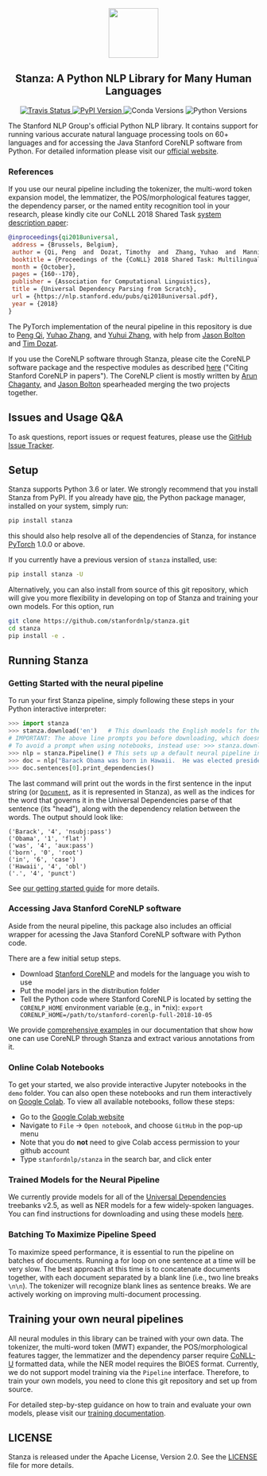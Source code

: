 <div align="center"><img src="https://github.com/stanfordnlp/stanfordnlp/raw/dev/images/stanza-logo.png" height="100px"/></div>

<h2 align="center">Stanza: A Python NLP Library for Many Human Languages</h2>

<div align="center">
    <a href="https://travis-ci.com/stanfordnlp/stanfordnlp">
        <img alt="Travis Status" src="https://travis-ci.com/stanfordnlp/stanza.svg?token=RPNzRzNDQRoq2x3J2juj&branch=master">
    </a>
    <a href="https://pypi.org/project/stanfordnlp/">
        <img alt="PyPI Version" src="https://img.shields.io/pypi/v/stanza.svg?colorB=blue">
    </a>
    <img alt="Conda Versions" src="https://img.shields.io/conda/vn/yuhaozhang/stanza?color=blue&label=conda">
    <img alt="Python Versions" src="https://img.shields.io/pypi/pyversions/stanza.svg?colorB=blue">
</div>

The Stanford NLP Group's official Python NLP library. It contains support for running various accurate natural language processing tools on 60+ languages and for accessing the Java Stanford CoreNLP software from Python. For detailed information please visit our [official website](https://stanfordnlp.github.io/stanza/).

### References

If you use our neural pipeline including the tokenizer, the multi-word token expansion model, the lemmatizer, the POS/morphological features tagger, the dependency parser, or the named entity recognition tool in your research, please kindly cite our CoNLL 2018 Shared Task [system description paper](https://nlp.stanford.edu/pubs/qi2018universal.pdf):

```bibtex
@inproceedings{qi2018universal,
 address = {Brussels, Belgium},
 author = {Qi, Peng  and  Dozat, Timothy  and  Zhang, Yuhao  and  Manning, Christopher D.},
 booktitle = {Proceedings of the {CoNLL} 2018 Shared Task: Multilingual Parsing from Raw Text to Universal Dependencies},
 month = {October},
 pages = {160--170},
 publisher = {Association for Computational Linguistics},
 title = {Universal Dependency Parsing from Scratch},
 url = {https://nlp.stanford.edu/pubs/qi2018universal.pdf},
 year = {2018}
}
```
The PyTorch implementation of the neural pipeline in this repository is due to [Peng Qi](http://qipeng.me), [Yuhao Zhang](http://yuhao.im), and [Yuhui Zhang](https://cs.stanford.edu/~yuhuiz/), with help from [Jason Bolton](mailto:jebolton@stanford.edu) and [Tim Dozat](https://web.stanford.edu/~tdozat/).

If you use the CoreNLP software through Stanza, please cite the CoreNLP software package and the respective modules as described [here](https://stanfordnlp.github.io/CoreNLP/#citing-stanford-corenlp-in-papers) ("Citing Stanford CoreNLP in papers"). The CoreNLP client is mostly written by [Arun Chaganty](http://arun.chagantys.org/), and [Jason Bolton](mailto:jebolton@stanford.edu) spearheaded merging the two projects together.

## Issues and Usage Q&A

To ask questions, report issues or request features, please use the [GitHub Issue Tracker](https://github.com/stanfordnlp/stanza/issues).

## Setup

Stanza supports Python 3.6 or later. We strongly recommend that you install Stanza from PyPI. If you already have [pip](https://pip.pypa.io/en/stable/installing/), the Python package manager, installed on your system, simply run:
```bash
pip install stanza
```
this should also help resolve all of the dependencies of Stanza, for instance [PyTorch](https://pytorch.org/) 1.0.0 or above.

If you currently have a previous version of `stanza` installed, use:
```bash
pip install stanza -U
```

Alternatively, you can also install from source of this git repository, which will give you more flexibility in developing on top of Stanza and training your own models. For this option, run
```bash
git clone https://github.com/stanfordnlp/stanza.git
cd stanza
pip install -e .
```

## Running Stanza

### Getting Started with the neural pipeline

To run your first Stanza pipeline, simply following these steps in your Python interactive interpreter:

```python
>>> import stanza
>>> stanza.download('en')   # This downloads the English models for the neural pipeline
# IMPORTANT: The above line prompts you before downloading, which doesn't work well in a Jupyter notebook.
# To avoid a prompt when using notebooks, instead use: >>> stanza.download('en', force=True)
>>> nlp = stanza.Pipeline() # This sets up a default neural pipeline in English
>>> doc = nlp("Barack Obama was born in Hawaii.  He was elected president in 2008.")
>>> doc.sentences[0].print_dependencies()
```

The last command will print out the words in the first sentence in the input string (or [`Document`](https://stanfordnlp.github.io/stanza/data_objects.html#document), as it is represented in Stanza), as well as the indices for the word that governs it in the Universal Dependencies parse of that sentence (its "head"), along with the dependency relation between the words. The output should look like:

```
('Barack', '4', 'nsubj:pass')
('Obama', '1', 'flat')
('was', '4', 'aux:pass')
('born', '0', 'root')
('in', '6', 'case')
('Hawaii', '4', 'obl')
('.', '4', 'punct')
```

See [our getting started guide](https://stanfordnlp.github.io/stanza/installation_usage.html#getting-started) for more details.

### Accessing Java Stanford CoreNLP software

Aside from the neural pipeline, this package also includes an official wrapper for acessing the Java Stanford CoreNLP software with Python code.

There are a few initial setup steps.

* Download [Stanford CoreNLP](https://stanfordnlp.github.io/CoreNLP/) and models for the language you wish to use
* Put the model jars in the distribution folder
* Tell the Python code where Stanford CoreNLP is located by setting the `CORENLP_HOME` environment variable (e.g., in *nix): `export CORENLP_HOME=/path/to/stanford-corenlp-full-2018-10-05`

We provide [comprehensive examples](https://stanfordnlp.github.io/stanza/corenlp_client.html) in our documentation that show how one can use CoreNLP through Stanza and extract various annotations from it.

### Online Colab Notebooks

To get your started, we also provide interactive Jupyter notebooks in the `demo` folder. You can also open these notebooks and run them interactively on [Google Colab](https://colab.research.google.com). To view all available notebooks, follow these steps:

* Go to the [Google Colab website](https://colab.research.google.com)
* Navigate to `File` -> `Open notebook`, and choose `GitHub` in the pop-up menu
* Note that you do **not** need to give Colab access permission to your github account
* Type `stanfordnlp/stanza` in the search bar, and click enter

### Trained Models for the Neural Pipeline

We currently provide models for all of the [Universal Dependencies](https://universaldependencies.org/) treebanks v2.5, as well as NER models for a few widely-spoken languages. You can find instructions for downloading and using these models [here](https://stanfordnlp.github.io/stanza/models.html).

### Batching To Maximize Pipeline Speed

To maximize speed performance, it is essential to run the pipeline on batches of documents. Running a for loop on one sentence at a time will be very slow. The best approach at this time is to concatenate documents together, with each document separated by a blank line (i.e., two line breaks `\n\n`).  The tokenizer will recognize blank lines as sentence breaks. We are actively working on improving multi-document processing.

## Training your own neural pipelines

All neural modules in this library can be trained with your own data. The tokenizer, the multi-word token (MWT) expander, the POS/morphological features tagger, the lemmatizer and the dependency parser require [CoNLL-U](https://universaldependencies.org/format.html) formatted data, while the NER model requires the BIOES format. Currently, we do not support model training via the `Pipeline` interface. Therefore, to train your own models, you need to clone this git repository and set up from source.

For detailed step-by-step guidance on how to train and evaluate your own models, please visit our [training documentation](https://stanfordnlp.github.io/stanza/training.html).

## LICENSE

Stanza is released under the Apache License, Version 2.0. See the [LICENSE](https://github.com/stanfordnlp/stanza/blob/master/LICENSE) file for more details.
